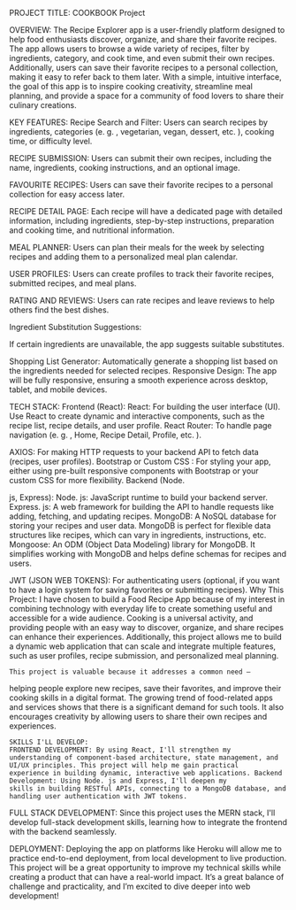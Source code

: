 PROJECT TITLE: COOKBOOK Project 

OVERVIEW: The Recipe Explorer app is a user-friendly platform designed to help food enthusiasts discover, organize, and share their favorite recipes. 
The app allows users to browse a wide variety of recipes, filter by ingredients, category, and cook time, and even submit their own recipes.
 Additionally, users can save their favorite recipes to a personal collection, making it easy to refer back to them later. With a simple,
  intuitive interface, the goal of this app is to inspire cooking creativity, streamline meal planning, and provide a space for a community 
  of food lovers to share their culinary creations. 

  KEY FEATURES: Recipe Search and Filter: Users can search recipes by ingredients, categories 
  (e. g. , vegetarian, vegan, dessert, etc. ), cooking time, or difficulty level.

  RECIPE SUBMISSION: Users can submit their own recipes, including the name, ingredients, cooking instructions, and an optional image.

  FAVOURITE RECIPES: Users can save their favorite recipes to a personal collection for easy access later.

RECIPE DETAIL PAGE: Each recipe will have a dedicated page with detailed information, including ingredients,
 step-by-step instructions, preparation and cooking time, and nutritional information.

MEAL PLANNER: Users can plan their meals for the week by selecting recipes and adding them to a personalized meal plan calendar.

USER PROFILES: Users can create profiles to track their favorite recipes, submitted recipes, and meal plans.

RATING AND REVIEWS:
 Users can rate recipes and leave reviews to help others find the best dishes.
 
  Ingredient Substitution Suggestions: 

 If certain ingredients are unavailable, the app suggests suitable substitutes. 
 
 Shopping List Generator: 
 Automatically generate a shopping list
  based on the ingredients needed for selected recipes. Responsive Design: The app will be fully responsive, ensuring a smooth experience across 
  desktop, tablet, and mobile devices.
  
   TECH STACK: Frontend (React): React: For building the user interface (UI). Use React to create dynamic and 
  interactive components, such as the recipe list, recipe details, and user profile. React Router: To handle page navigation (e. g. , Home, Recipe
   Detail, Profile, etc. ). 
   
   AXIOS: For making HTTP requests to your backend API to fetch data (recipes, user profiles). Bootstrap or Custom CSS : 
   For styling your app, either using pre-built responsive components with Bootstrap or your custom CSS for more flexibility. Backend (Node.

js, Express): Node. js: JavaScript runtime to build your backend server. Express. js: A web framework for building the API to handle requests 
like adding, fetching, and updating recipes. MongoDB: A NoSQL database for storing your recipes and user data. MongoDB is perfect for flexible
 data structures like recipes, which can vary in ingredients, instructions, etc. Mongoose: An ODM (Object Data Modeling) library for MongoDB. 
 It simplifies working with MongoDB and helps define schemas for recipes and users.
 
  JWT (JSON WEB TOKENS): For authenticating users 
 (optional, if you want to have a login system for saving favorites or submitting recipes). Why This Project: I have chosen to build a Food Recipe
  App because of my interest in combining technology with everyday life to create something useful and accessible for a wide audience. 
  Cooking is a universal activity, and providing people with an easy way to discover, organize, and share recipes can enhance their 
   experiences. Additionally, this project allows me to build a dynamic web application that can scale and integrate multiple features, 
   such as user profiles, recipe submission, and personalized meal planning.
   
    This project is valuable because it addresses a common need —
   helping people explore new recipes, save their favorites, and improve their cooking skills in a digital format. The growing trend of
    food-related apps and services shows that there is a significant demand for such tools. It also encourages creativity by allowing 
    users to share their own recipes and experiences.
    
    SKILLS I'LL DEVELOP: 
    FRONTEND DEVELOPMENT: By using React, I'll strengthen my 
    understanding of component-based architecture, state management, and UI/UX principles. This project will help me gain practical 
    experience in building dynamic, interactive web applications. Backend Development: Using Node. js and Express, I'll deepen my 
    skills in building RESTful APIs, connecting to a MongoDB database, and handling user authentication with JWT tokens. 

   FULL STACK DEVELOPMENT: Since this project uses the MERN stack, I'll develop full-stack development skills, learning how to integrate 
    the frontend with the backend seamlessly. 
    
   DEPLOYMENT: Deploying the app on platforms like Heroku will allow me to practice end-to-end
     deployment, from local development to live production. This project will be a great opportunity to improve my technical skills while 
     creating a product that can have a real-world impact. It’s a great balance of challenge and practicality, and I’m excited to dive deeper
      into web development!
